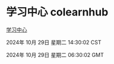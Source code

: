 # 学习中心 colearnhub
[学习中心](http://219.139.197.74:56308/colearnhub/)

2024年 10月 29日 星期二 14:30:02 CST

2024年 10月 29日 星期二 06:30:02 GMT
